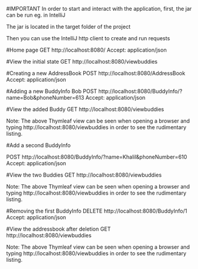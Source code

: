 #IMPORTANT
In order to start and interact with the application, first, the jar can be run eg. in IntelliJ

The jar is located in the target folder of the project

Then you can use the IntelliJ http client to create and run requests

#Home page
GET http://localhost:8080/
Accept: application/json

#View the initial state
GET http://localhost:8080/viewbuddies

#Creating a new AddressBook
POST http://localhost:8080/AddressBook
Accept: application/json

#Adding a new BuddyInfo Bob
POST http://localhost:8080/BuddyInfo/?name=Bob&phoneNumber=613
Accept: application/json

#View the added Buddy
GET http://localhost:8080/viewbuddies

Note: The above Thymleaf view can be seen when opening a browser and typing
http://localhost:8080/viewbuddies   in order to see the rudimentary listing.

#Add a second BuddyInfo

POST http://localhost:8080/BuddyInfo/?name=Khalil&phoneNumber=610
Accept: application/json

#View the two Buddies
GET http://localhost:8080/viewbuddies

Note: The above Thymleaf view can be seen when opening a browser and typing
http://localhost:8080/viewbuddies   in order to see the rudimentary listing.

#Removing the first BuddyInfo
DELETE http://localhost:8080/BuddyInfo/1
Accept: application/json

#View the addressbook after deletion
GET http://localhost:8080/viewbuddies

Note: The above Thymleaf view can be seen when opening a browser and typing
http://localhost:8080/viewbuddies   in order to see the rudimentary listing.

